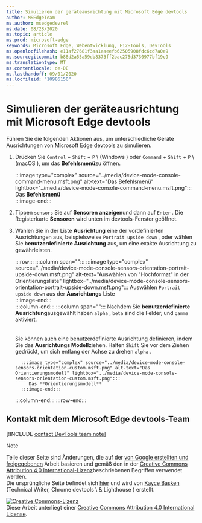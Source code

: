 ```yaml
---
title: Simulieren der geräteausrichtung mit Microsoft Edge devtools
author: MSEdgeTeam
ms.author: msedgedevrel
ms.date: 08/28/2020
ms.topic: article
ms.prod: microsoft-edge
keywords: Microsoft Edge, Webentwicklung, F12-Tools, DevTools
ms.openlocfilehash: e11af27681f3aa1aaeefb62505908fdc6cd7a0e9
ms.sourcegitcommit: b88d2a55a59db8373ff2bac275d3730977bf19c9
ms.translationtype: MT
ms.contentlocale: de-DE
ms.lasthandoff: 09/01/2020
ms.locfileid: "10986150"
---
```

<!-- Copyright Kayce Basques 

   Licensed under the Apache License, Version 2.0 (the "License");
   you may not use this file except in compliance with the License.
   You may obtain a copy of the License at

       https://www.apache.org/licenses/LICENSE-2.0

   Unless required by applicable law or agreed to in writing, software
   distributed under the License is distributed on an "AS IS" BASIS,
   WITHOUT WARRANTIES OR CONDITIONS OF ANY KIND, either express or implied.
   See the License for the specific language governing permissions and
   limitations under the License.  -->

# Simulieren der geräteausrichtung mit Microsoft Edge devtools  

Führen Sie die folgenden Aktionen aus, um unterschiedliche Geräte Ausrichtungen von Microsoft Edge devtools zu simulieren.  

<!--todo: update device orientation section when available -->  

1.  Drücken Sie `Control` + `Shift` + `P` \ (Windows \) oder `Command` + `Shift` + `P` \ (macOS \), um das **Befehlsmenü**zu öffnen.  
    
    :::image type="complex" source="../media/device-mode-console-command-menu.msft.png" alt-text="Das Befehlsmenü" lightbox="../media/device-mode-console-command-menu.msft.png":::
       Das **Befehlsmenü**  
    :::image-end:::  
    
1.  Tippen `sensors` Sie auf **Sensoren anzeigen**und dann auf `Enter` .  Die Registerkarte **Sensoren** wird unten im devtools-Fenster geöffnet.  
1.  Wählen Sie in der Liste **Ausrichtung** eine der vordefinierten Ausrichtungen aus, beispielsweise `Portrait upside down` , oder wählen Sie **benutzerdefinierte Ausrichtung** aus, um eine exakte Ausrichtung zu gewährleisten.  
    
    :::row:::
       :::column span="":::
          :::image type="complex" source="../media/device-mode-console-sensors-orientation-portrait-upside-down.msft.png" alt-text="Auswählen von "Hochformat" in der Orientierungsliste" lightbox="../media/device-mode-console-sensors-orientation-portrait-upside-down.msft.png":::
             Auswählen `Portrait upside down` aus der **Ausrichtungs** Liste  
          :::image-end:::  
       :::column-end:::
       :::column span="":::
          Nachdem Sie **benutzerdefinierte Ausrichtung**ausgewählt haben `alpha` , `beta` sind die Felder, und `gamma` aktiviert.  
          <!--See [Alpha][alpha], [Beta][beta], and [Gamma][gamma] to understand how each axis works.  -->  
          <!--todo: update links to alpha, beta, and gamma section when available -->  
          Sie können auch eine benutzerdefinierte Ausrichtung definieren, indem Sie das **Ausrichtungs Modell**ziehen.  Halten `Shift` Sie vor dem Ziehen gedrückt, um sich entlang der Achse zu drehen `alpha` .  
          
          :::image type="complex" source="../media/device-mode-console-sensors-orientation-custom.msft.png" alt-text="Das Orientierungsmodell" lightbox="../media/device-mode-console-sensors-orientation-custom.msft.png":::
             Das **Orientierungsmodell**  
          :::image-end:::  
       :::column-end:::
    :::row-end:::
    
## Kontakt mit dem Microsoft Edge devtools-Team  

[!INCLUDE [contact DevTools team note](../includes/contact-devtools-team-note.md)]  

<!-- links -->  

<!--[WebFundamentasNativeHardwareDeviceOrientationIndex]: /web/fundamentals/native-hardware/device-orientation/index "Device Orientation & Motion"  -->  
<!--[WebFundamentasNativeHardwareDeviceOrientationIndexAlpha]: /web/fundamentals/native-hardware/device-orientation/index#alpha "Alpha - Device Orientation & Motion"  -->  
<!--[WebFundamentasNativeHardwareDeviceOrientationIndexBeta]: /web/fundamentals/native-hardware/device-orientation/index#beta "Beta - Device Orientation & Motion"  -->  
<!--[WebFundamentasNativeHardwareDeviceOrientationIndexGamma]: /web/fundamentals/native-hardware/device-orientation/index#gamma "Gamma - Device Orientation & Motion"  -->  

> [!NOTE]
> Teile dieser Seite sind Änderungen, die auf der [von Google erstellten und freigegebenen][GoogleSitePolicies] Arbeit basieren und gemäß den in der [Creative Commons Attribution 4,0 International-Lizenz][CCA4IL]beschriebenen Begriffen verwendet werden.  
> Die ursprüngliche Seite befindet sich [hier](https://developers.google.com/web/tools/chrome-devtools/device-mode/orientation) und wird von [Kayce Basken][KayceBasques] (Technical Writer, Chrome devtools \ & Lighthouse \) erstellt.  

[![Creative Commons-Lizenz][CCby4Image]][CCA4IL]  
Diese Arbeit unterliegt einer [Creative Commons Attribution 4.0 International License][CCA4IL].  

[CCA4IL]: https://creativecommons.org/licenses/by/4.0  
[CCby4Image]: https://i.creativecommons.org/l/by/4.0/88x31.png  
[GoogleSitePolicies]: https://developers.google.com/terms/site-policies  
[KayceBasques]: https://developers.google.com/web/resources/contributors/kaycebasques  
